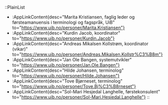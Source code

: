 ::PlainList
- :AppLinkContent{desc="Marita Kristiansen, faglig leder og førsteamanuensis i terminologi og fagspråk, UiB" to="https://www.uib.no/personer/Marita.Kristiansen"}
- :AppLinkContent{desc="Kurdin Jacob, koordinator" to="https://www.uib.no/personer/Kurdin.Jacob"}
- :AppLinkContent{desc="Andreas Mikalsen Kollstrøm, koordinator (vikar)" to="https://www.uib.no/personer/Andreas.Mikalsen.Kollstr%C3%B8m"}
- :AppLinkContent{desc="Jan Ole Bangen, systemutvikler" to="https://www.uib.no/personer/Jan.Ole.Bangen"}
- :AppLinkContent{desc="Hilde Johansen, terminolog" to="https://www.uib.no/personer/Hilde.Johansen"}
- :AppLinkContent{desc="Tove Bjørneset, terminolog" to="https://www.uib.no/personer/Tove.Bj%C3%B8rneset"}
- :AppLinkContent{desc="Sol-Mari Hesjedal Langhelle, førstekonsulent" to="https://www.uib.no/personer/Sol-Mari.Hesjedal.Langhelle"}
::
